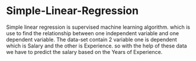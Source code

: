 # Simple-Linear-Regression
Simple linear regression is supervised machine learning algorithm. which is use to find the relationship between one independent variable and one dependent variable. The data-set contain 2 variable one is dependent which is Salary and the other is Experience. so with the help of these data we have to predict the salary based on the Years of Experience.
